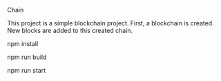 Chain

This project is a simple blockchain project.
First, a blockchain is created. New blocks are added to this created chain.

npm install

npm run build

npm run start